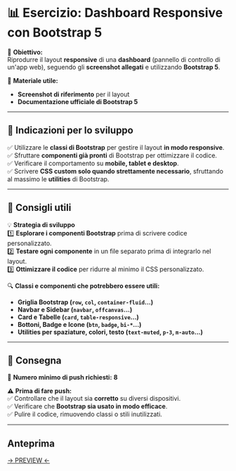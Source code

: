 # 📊 **Esercizio: Dashboard Responsive con Bootstrap 5**  

🔹 **Obiettivo:**  
Riprodurre il layout **responsive** di una **dashboard** (pannello di controllo di un'app web), seguendo gli **screenshot allegati** e utilizzando **Bootstrap 5**.  

📖 **Materiale utile:**  
- **Screenshot di riferimento** per il layout  
- **Documentazione ufficiale di Bootstrap 5**  

---

## 📌 **Indicazioni per lo sviluppo**  

✅ Utilizzare le **classi di Bootstrap** per gestire il layout **in modo responsive**.  
✅ Sfruttare **componenti già pronti** di Bootstrap per ottimizzare il codice.  
✅ Verificare il comportamento su **mobile, tablet e desktop**.  
✅ Scrivere **CSS custom solo quando strettamente necessario**, sfruttando al massimo le **utilities** di Bootstrap.  

---

## 🎯 **Consigli utili**  

💡 **Strategia di sviluppo**  
1️⃣ **Esplorare i componenti Bootstrap** prima di scrivere codice personalizzato.  
2️⃣ **Testare ogni componente** in un file separato prima di integrarlo nel layout.  
3️⃣ **Ottimizzare il codice** per ridurre al minimo il CSS personalizzato.  

🔍 **Classi e componenti che potrebbero essere utili:**  
- **Griglia Bootstrap (`row`, `col`, `container-fluid`...)**  
- **Navbar e Sidebar (`navbar`, `offcanvas`...)**  
- **Card e Tabelle (`card`, `table-responsive`...)**  
- **Bottoni, Badge e Icone (`btn`, `badge`, `bi-*`...)**  
- **Utilities per spaziature, colori, testo (`text-muted`, `p-3`, `m-auto`...)**  

---

## 🚀 **Consegna**  

📌 **Numero minimo di push richiesti:** **8**  

⚠️ **Prima di fare push:**  
✅ Controllare che il layout sia **corretto** su diversi dispositivi.  
✅ Verificare che **Bootstrap sia usato in modo efficace**.  
✅ Pulire il codice, rimuovendo classi o stili inutilizzati.  

---


## Anteprima

[-> PREVIEW <-](https://simonelupone.github.io/html-css-bootstrap-dashboard/)
